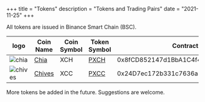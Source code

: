+++
title = "Tokens"
description = "Tokens and Trading Pairs"
date = "2021-11-25"
+++

All tokens are issued in Binance Smart Chain (BSC).

| logo                               | Coin Name                             | Coin Symbol | Token Symbol                                                 | Contract Address                           | trading paris                                                |
| ---------------------------------- | ------------------------------------- | ----------- | ------------------------------------------------------------ | ------------------------------------------ | ------------------------------------------------------------ |
| ![chia](/images/chia-logo.png)     | [Chia](https://www.chia.net)          | XCH         | [PXCH](https://bscscan.com/token/0x8fCD852147d1BbA1C4f4dFf07880cCB25DD36DD7) | 0x8fCD852147d1BbA1C4f4dFf07880cCB25DD36DD7 | [PXCH/BUSD](https://pancakeswap.finance/info/pool/0xffdfb45e3d743ec10eb793fdcee3055ea82c270c) |
| ![chives](/images/chives-logo.png) | [Chives](https://www.chivescoin.org/) | XCC         | [PXCC](https://bscscan.com/token/0x24D7ec172b331c7636a5Ca604de890996e5e2028) | 0x24D7ec172b331c7636a5Ca604de890996e5e2028 | [PXCC/BUSD](https://pancakeswap.finance/info/pool/0x62608fa59fcd378cd71ce277a50f24df333b4633) |

More tokens be added in the future. Suggestions are welcome.
